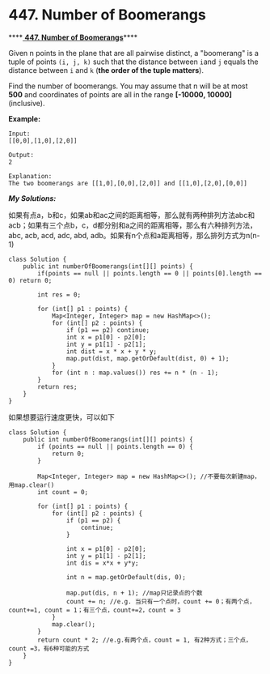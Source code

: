 # 447. Number of Boomerangs

\*\*\*\*[ **447. Number of Boomerangs**](https://leetcode.com/problems/number-of-boomerangs/description/)\*\*\*\*

Given n points in the plane that are all pairwise distinct, a "boomerang" is a tuple of points `(i, j, k)` such that the distance between `i`and `j` equals the distance between `i` and `k` \(**the order of the tuple matters**\).

Find the number of boomerangs. You may assume that n will be at most **500** and coordinates of points are all in the range **\[-10000, 10000\]** \(inclusive\).

**Example:**

```text
Input:
[[0,0],[1,0],[2,0]]

Output:
2

Explanation:
The two boomerangs are [[1,0],[0,0],[2,0]] and [[1,0],[2,0],[0,0]]
```

_**My Solutions:**_

如果有点a，b和c，如果ab和ac之间的距离相等，那么就有两种排列方法abc和acb；如果有三个点b，c，d都分别和a之间的距离相等，那么有六种排列方法，abc, acb, acd, adc, abd, adb。如果有n个点和a距离相等，那么排列方式为n\(n-1\)

```text
class Solution {
    public int numberOfBoomerangs(int[][] points) {
        if(points == null || points.length == 0 || points[0].length == 0) return 0;
        
        int res = 0;
        
        for (int[] p1 : points) {
            Map<Integer, Integer> map = new HashMap<>();
            for (int[] p2 : points) {
                if (p1 == p2) continue;
                int x = p1[0] - p2[0];
                int y = p1[1] - p2[1];
                int dist = x * x + y * y;
                map.put(dist, map.getOrDefault(dist, 0) + 1);
            }
            for (int n : map.values()) res += n * (n - 1);
        }
        return res;
    }
}
```

如果想要运行速度更快，可以如下

```text
class Solution {
    public int numberOfBoomerangs(int[][] points) {
        if (points == null || points.length == 0) {
            return 0;
        }
        
        Map<Integer, Integer> map = new HashMap<>(); //不要每次新建map，用map.clear()
        int count = 0;
        
        for (int[] p1 : points) {
            for (int[] p2 : points) {
                if (p1 == p2) {
                    continue;
                }
                
                int x = p1[0] - p2[0];
                int y = p1[1] - p2[1];
                int dis = x*x + y*y;
                
                int n = map.getOrDefault(dis, 0);
                
                map.put(dis, n + 1); //map只记录点的个数
                count += n; //e.g. 当只有一个点时，count += 0；有两个点，count+=1, count = 1；有三个点，count+=2，count = 3
            }
            map.clear(); 
        }
        return count * 2; //e.g.有两个点，count = 1, 有2种方式；三个点，count =3，有6种可能的方式
    }
}
```

